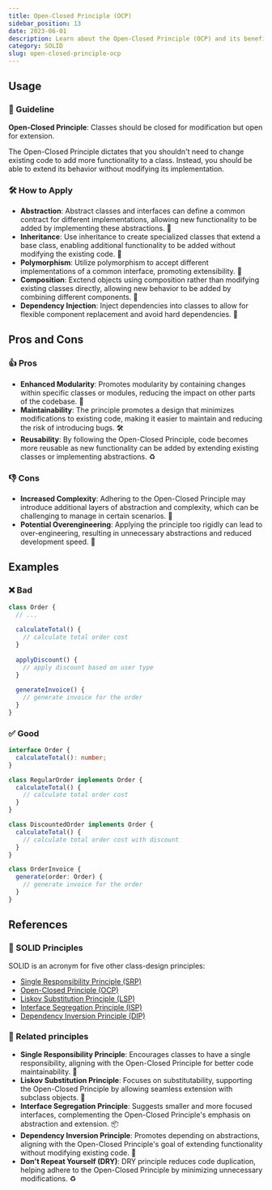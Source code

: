 ```yaml
---
title: Open-Closed Principle (OCP)
sidebar_position: 13
date: 2023-06-01
description: Learn about the Open-Closed Principle (OCP) and its benefits. Extend functionality without modifying code, ensuring maintainability and reusability.
category: SOLID
slug: open-closed-principle-ocp
---
```

## Usage

### 📝 Guideline

**Open-Closed Principle**: Classes should be closed for modification but open for extension.

The Open-Closed Principle dictates that you shouldn't need to change existing code to add more functionality to a class. Instead, you should be able to extend its behavior without modifying its implementation.

### 🛠️ How to Apply

- **Abstraction**: Abstract classes and interfaces can define a common contract for different implementations, allowing new functionality to be added by implementing these abstractions. 🔑
- **Inheritance**: Use inheritance to create specialized classes that extend a base class, enabling additional functionality to be added without modifying the existing code. 🧬
- **Polymorphism**: Utilize polymorphism to accept different implementations of a common interface, promoting extensibility. 🔀
- **Composition**: Exctend objects using composition rather than modifying existing classes directly, allowing new behavior to be added by combining different components. 🔧
- **Dependency Injection**: Inject dependencies into classes to allow for flexible component replacement and avoid hard dependencies. 💉

## Pros and Cons

### 👍 Pros

- **Enhanced Modularity**: Promotes modularity by containing changes within specific classes or modules, reducing the impact on other parts of the codebase. 🧩
- **Maintainability**: The principle promotes a design that minimizes modifications to existing code, making it easier to maintain and reducing the risk of introducing bugs. 🛠️
- **Reusability**: By following the Open-Closed Principle, code becomes more reusable as new functionality can be added by extending existing classes or implementing abstractions. ♻️

### 👎 Cons

- **Increased Complexity**: Adhering to the Open-Closed Principle may introduce additional layers of abstraction and complexity, which can be challenging to manage in certain scenarios. 🤔
- **Potential Overengineering**: Applying the principle too rigidly can lead to over-engineering, resulting in unnecessary abstractions and reduced development speed. 🚧

## Examples

### ❌ Bad

```typescript
class Order {
  // ...
  
  calculateTotal() {
    // calculate total order cost
  }
  
  applyDiscount() {
    // apply discount based on user type
  }
  
  generateInvoice() {
    // generate invoice for the order
  }
}
```

### ✅ Good

```typescript
interface Order {
  calculateTotal(): number;
}

class RegularOrder implements Order {
  calculateTotal() {
    // calculate total order cost
  }
}

class DiscountedOrder implements Order {
  calculateTotal() {
    // calculate total order cost with discount
  }
}

class OrderInvoice {
  generate(order: Order) {
    // generate invoice for the order
  }
}
```

## References

### 🧱 SOLID Principles

SOLID is an acronym for five other class-design principles:

- [Single Responsibility Principle (SRP)](single-responsibility-principle-srp)
- [Open-Closed Principle (OCP)](open-closed-principle-ocp)
- [Liskov Substitution Principle (LSP)](liskov-substitution-principle-lsp)
- [Interface Segregation Principle (ISP)](interface-segregation-principle-isp)
- [Dependency Inversion Principle (DIP)](dependency-inversion-principle-dip)

### 🔀 Related principles

- **Single Responsibility Principle**: Encourages classes to have a single responsibility, aligning with the Open-Closed Principle for better code maintainability. 🎯
- **Liskov Substitution Principle**: Focuses on substitutability, supporting the Open-Closed Principle by allowing seamless extension with subclass objects. 🔄
- **Interface Segregation Principle**: Suggests smaller and more focused interfaces, complementing the Open-Closed Principle's emphasis on abstraction and extension. 📦
- **Dependency Inversion Principle**: Promotes depending on abstractions, aligning with the Open-Closed Principle's goal of extending functionality without modifying existing code. 🔧
- **Don't Repeat Yourself (DRY)**: DRY principle reduces code duplication, helping adhere to the Open-Closed Principle by minimizing unnecessary modifications. ♻️

